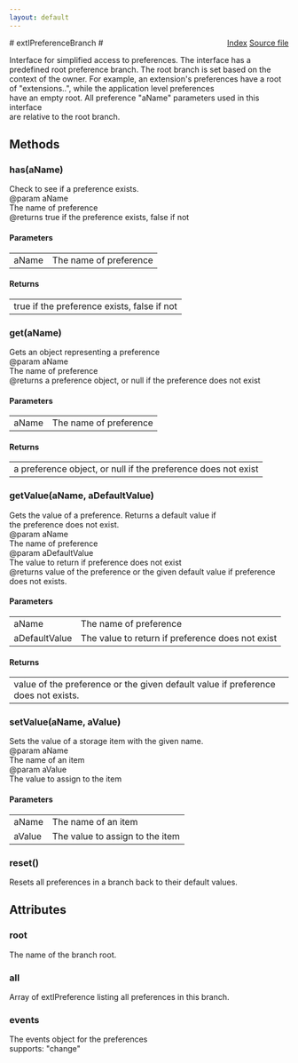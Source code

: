 ```yaml
---
layout: default
---
```

<div class='links' style='float:right'><a href="../index.html">Index</a>
<a href="http://dxr.mozilla.org/mozilla-central/source/toolkit/components/exthelper/extIApplication.idl">Source file</a>
</div>
# extIPreferenceBranch #
  
Interface for simplified access to preferences. The interface has a  
predefined root preference branch. The root branch is set based on the  
context of the owner. For example, an extension's preferences have a root  
of "extensions.<extensionid>.", while the application level preferences  
have an empty root. All preference "aName" parameters used in this interface  
are relative to the root branch.  
  

## Methods ##

### has(aName) ###
  
Check to see if a preference exists.  
@param   aName  
         The name of preference  
@returns true if the preference exists, false if not  
  

#### Parameters ####

<table>

<tr>
<td>aName</td>
<td>         The name of preference  
</td>
</tr>

</table>

#### Returns ####

<table>

<tr>
<td>true if the preference exists, false if not  
</td>
</tr>

</table>

### get(aName) ###
  
Gets an object representing a preference  
@param   aName  
         The name of preference  
@returns a preference object, or null if the preference does not exist  
  

#### Parameters ####

<table>

<tr>
<td>aName</td>
<td>         The name of preference  
</td>
</tr>

</table>

#### Returns ####

<table>

<tr>
<td>a preference object, or null if the preference does not exist  
</td>
</tr>

</table>

### getValue(aName, aDefaultValue) ###
  
Gets the value of a preference. Returns a default value if  
the preference does not exist.  
@param   aName  
         The name of preference  
@param   aDefaultValue  
         The value to return if preference does not exist  
@returns value of the preference or the given default value if preference  
         does not exists.  
  

#### Parameters ####

<table>

<tr>
<td>aName</td>
<td>         The name of preference  
</td>
</tr>

<tr>
<td>aDefaultValue</td>
<td>         The value to return if preference does not exist  
</td>
</tr>

</table>

#### Returns ####

<table>

<tr>
<td>value of the preference or the given default value if preference  
         does not exists.  
</td>
</tr>

</table>

### setValue(aName, aValue) ###
  
Sets the value of a storage item with the given name.  
@param   aName  
         The name of an item  
@param   aValue  
         The value to assign to the item  
  

#### Parameters ####

<table>

<tr>
<td>aName</td>
<td>         The name of an item  
</td>
</tr>

<tr>
<td>aValue</td>
<td>         The value to assign to the item  
</td>
</tr>

</table>

### reset() ###
  
Resets all preferences in a branch back to their default values.  
  

## Attributes ##

### root ###
  
The name of the branch root.  
  

### all ###
  
Array of extIPreference listing all preferences in this branch.  
  

### events ###
  
The events object for the preferences  
supports: "change"  
  
